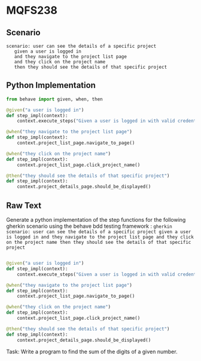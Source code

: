 # MQFS238
## Scenario
```gherkin
scenario: user can see the details of a specific project 
   given a user is logged in 
   and they navigate to the project list page 
   and they click on the project name 
   then they should see the details of that specific project
```


## Python Implementation
```python
from behave import given, when, then

@given("a user is logged in")
def step_impl(context):
    context.execute_steps("Given a user is logged in with valid credentials")

@when("they navigate to the project list page")
def step_impl(context):
    context.project_list_page.navigate_to_page()

@when("they click on the project name")
def step_impl(context):
    context.project_list_page.click_project_name()

@then("they should see the details of that specific project")
def step_impl(context):
    context.project_details_page.should_be_displayed()
```


## Raw Text
Generate a python implementation of the step functions for the following gherkin scenario using the behave bdd testing framework : ```gherkin scenario: user can see the details of a specific project given a user is logged in and they navigate to the project list page and they click on the project name then they should see the details of that specific project ```



```python from behave import given, when, then

@given("a user is logged in")
def step_impl(context):
    context.execute_steps("Given a user is logged in with valid credentials")

@when("they navigate to the project list page")
def step_impl(context):
    context.project_list_page.navigate_to_page()

@when("they click on the project name")
def step_impl(context):
    context.project_list_page.click_project_name()

@then("they should see the details of that specific project")
def step_impl(context):
    context.project_details_page.should_be_displayed()
```

Task: Write a program to find the sum of the digits of a given number.
